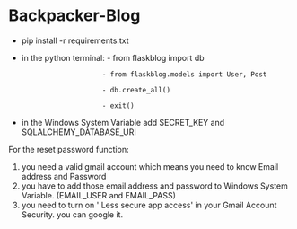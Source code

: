 # Backpacker-Blog

- pip install -r requirements.txt

- in the python terminal: - from flaskblog import db

                          - from flaskblog.models import User, Post
                         
                          - db.create_all()
                         
                          - exit()
                         
- in the Windows System Variable add SECRET_KEY and SQLALCHEMY_DATABASE_URI
                         

For the reset password function:

1. you need a valid gmail account which means you need to know Email address and Password
2. you have to add those email address and password to Windows System Variable. (EMAIL_USER and EMAIL_PASS)
3. you need to turn on ' Less secure app access' in your Gmail Account Security. you can google it.

